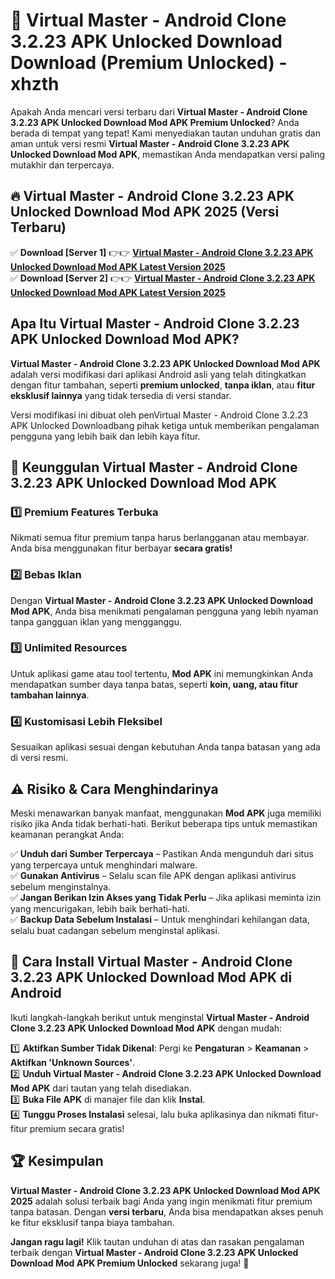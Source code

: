 # 🎯 Virtual Master - Android Clone 3.2.23 APK Unlocked Download  Download (Premium Unlocked) -  xhzth

Apakah Anda mencari versi terbaru dari **Virtual Master - Android Clone 3.2.23 APK Unlocked Download Mod APK Premium Unlocked**? Anda berada di tempat yang tepat! Kami menyediakan tautan unduhan gratis dan aman untuk versi resmi **Virtual Master - Android Clone 3.2.23 APK Unlocked Download Mod APK**, memastikan Anda mendapatkan versi paling mutakhir dan terpercaya.

## 🔥 Virtual Master - Android Clone 3.2.23 APK Unlocked Download Mod APK 2025 (Versi Terbaru)

✅ **Download [Server 1]** 👉👉 [**Virtual Master - Android Clone 3.2.23 APK Unlocked Download Mod APK Latest Version 2025**](https://momento.my/?title=Virtual_Master_-_Android_Clone_3.2.23_APK_Unlocked_Download)  
✅ **Download [Server 2]** 👉👉 [**Virtual Master - Android Clone 3.2.23 APK Unlocked Download Mod APK Latest Version 2025**](https://momento.my/?title=Virtual_Master_-_Android_Clone_3.2.23_APK_Unlocked_Download)  

## Apa Itu Virtual Master - Android Clone 3.2.23 APK Unlocked Download Mod APK?

**Virtual Master - Android Clone 3.2.23 APK Unlocked Download Mod APK** adalah versi modifikasi dari aplikasi Android asli yang telah ditingkatkan dengan fitur tambahan, seperti **premium unlocked**, **tanpa iklan**, atau **fitur eksklusif lainnya** yang tidak tersedia di versi standar.

Versi modifikasi ini dibuat oleh penVirtual Master - Android Clone 3.2.23 APK Unlocked Downloadbang pihak ketiga untuk memberikan pengalaman pengguna yang lebih baik dan lebih kaya fitur.

## 🎯 Keunggulan Virtual Master - Android Clone 3.2.23 APK Unlocked Download Mod APK

### 1️⃣ Premium Features Terbuka
Nikmati semua fitur premium tanpa harus berlangganan atau membayar. Anda bisa menggunakan fitur berbayar **secara gratis!**

### 2️⃣ Bebas Iklan
Dengan **Virtual Master - Android Clone 3.2.23 APK Unlocked Download Mod APK**, Anda bisa menikmati pengalaman pengguna yang lebih nyaman tanpa gangguan iklan yang mengganggu.

### 3️⃣ Unlimited Resources
Untuk aplikasi game atau tool tertentu, **Mod APK** ini memungkinkan Anda mendapatkan sumber daya tanpa batas, seperti **koin, uang, atau fitur tambahan lainnya**.

### 4️⃣ Kustomisasi Lebih Fleksibel
Sesuaikan aplikasi sesuai dengan kebutuhan Anda tanpa batasan yang ada di versi resmi.

## ⚠️ Risiko & Cara Menghindarinya

Meski menawarkan banyak manfaat, menggunakan **Mod APK** juga memiliki risiko jika Anda tidak berhati-hati. Berikut beberapa tips untuk memastikan keamanan perangkat Anda:

✅ **Unduh dari Sumber Terpercaya** – Pastikan Anda mengunduh dari situs yang terpercaya untuk menghindari malware.  
✅ **Gunakan Antivirus** – Selalu scan file APK dengan aplikasi antivirus sebelum menginstalnya.  
✅ **Jangan Berikan Izin Akses yang Tidak Perlu** – Jika aplikasi meminta izin yang mencurigakan, lebih baik berhati-hati.  
✅ **Backup Data Sebelum Instalasi** – Untuk menghindari kehilangan data, selalu buat cadangan sebelum menginstal aplikasi.

## 📌 Cara Install Virtual Master - Android Clone 3.2.23 APK Unlocked Download Mod APK di Android

Ikuti langkah-langkah berikut untuk menginstal **Virtual Master - Android Clone 3.2.23 APK Unlocked Download Mod APK** dengan mudah:

1️⃣ **Aktifkan Sumber Tidak Dikenal**: Pergi ke **Pengaturan** > **Keamanan** > **Aktifkan 'Unknown Sources'**.  
2️⃣ **Unduh Virtual Master - Android Clone 3.2.23 APK Unlocked Download Mod APK** dari tautan yang telah disediakan.  
3️⃣ **Buka File APK** di manajer file dan klik **Instal**.  
4️⃣ **Tunggu Proses Instalasi** selesai, lalu buka aplikasinya dan nikmati fitur-fitur premium secara gratis!

## 🏆 Kesimpulan

**Virtual Master - Android Clone 3.2.23 APK Unlocked Download Mod APK 2025** adalah solusi terbaik bagi Anda yang ingin menikmati fitur premium tanpa batasan. Dengan **versi terbaru**, Anda bisa mendapatkan akses penuh ke fitur eksklusif tanpa biaya tambahan.

**Jangan ragu lagi!** Klik tautan unduhan di atas dan rasakan pengalaman terbaik dengan **Virtual Master - Android Clone 3.2.23 APK Unlocked Download Mod APK Premium Unlocked** sekarang juga! 🚀

